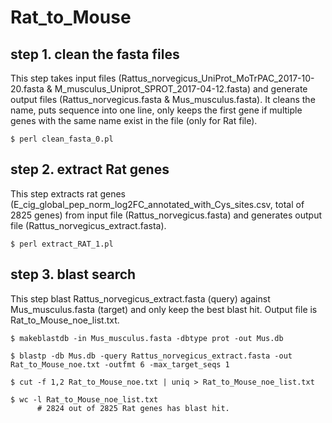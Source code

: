 # Rat_to_Mouse

## step 1. clean the fasta files

This step takes input files (Rattus_norvegicus_UniProt_MoTrPAC_2017-10-20.fasta & M_musculus_Uniprot_SPROT_2017-04-12.fasta) and generate output files (Rattus_norvegicus.fasta & Mus_musculus.fasta). It cleans the name, puts sequence into one line, only keeps the first gene if multiple genes with the same name exist in the file (only for Rat file).
```
$ perl clean_fasta_0.pl
```

## step 2. extract Rat genes

This step extracts rat genes (E_cig_global_pep_norm_log2FC_annotated_with_Cys_sites.csv, total of 2825 genes) from input file (Rattus_norvegicus.fasta) and generates output file (Rattus_norvegicus_extract.fasta).
```
$ perl extract_RAT_1.pl
```

## step 3. blast search

This step blast Rattus_norvegicus_extract.fasta (query) against Mus_musculus.fasta (target) and only keep the best blast hit. Output file is Rat_to_Mouse_noe_list.txt.
```
$ makeblastdb -in Mus_musculus.fasta -dbtype prot -out Mus.db

$ blastp -db Mus.db -query Rattus_norvegicus_extract.fasta -out Rat_to_Mouse_noe.txt -outfmt 6 -max_target_seqs 1

$ cut -f 1,2 Rat_to_Mouse_noe.txt | uniq > Rat_to_Mouse_noe_list.txt

$ wc -l Rat_to_Mouse_noe_list.txt
      # 2824 out of 2825 Rat genes has blast hit.
```
